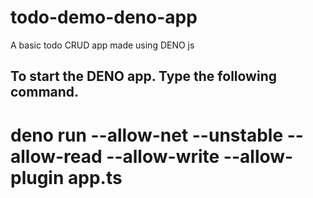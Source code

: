 # todo-demo-deno-app
A basic todo CRUD app made using DENO js

## To start the DENO app. Type the following command.
# deno run --allow-net --unstable --allow-read --allow-write --allow-plugin app.ts
